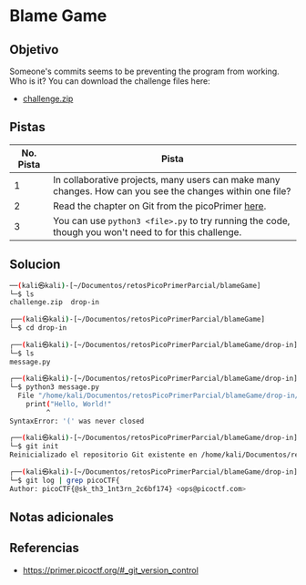 # Blame Game

## Objetivo
Someone's commits seems to be preventing the program from working. Who is it? You can download the challenge files here:

- [challenge.zip](https://artifacts.picoctf.net/c_titan/158/challenge.zip)

## Pistas

| No. Pista | Pista                                                                                                     |
| --------- | --------------------------------------------------------------------------------------------------------- |
| 1         | In collaborative projects, many users can make many changes. How can you see the changes within one file? |
| 2         | Read the chapter on Git from the picoPrimer [here](https://primer.picoctf.org/#_git_version_control).     |
| 3         | You can use `python3 <file>.py` to try running the code, though you won't need to for this challenge.     |


## Solucion
```bash
──(kali㉿kali)-[~/Documentos/retosPicoPrimerParcial/blameGame]
└─$ ls
challenge.zip  drop-in
                                                                                             
┌──(kali㉿kali)-[~/Documentos/retosPicoPrimerParcial/blameGame]
└─$ cd drop-in  
                                                                                             
┌──(kali㉿kali)-[~/Documentos/retosPicoPrimerParcial/blameGame/drop-in]
└─$ ls
message.py
                                                                                             
┌──(kali㉿kali)-[~/Documentos/retosPicoPrimerParcial/blameGame/drop-in]
└─$ python3 message.py 
  File "/home/kali/Documentos/retosPicoPrimerParcial/blameGame/drop-in/message.py", line 1
    print("Hello, World!"
         ^
SyntaxError: '(' was never closed
                                                                                             
┌──(kali㉿kali)-[~/Documentos/retosPicoPrimerParcial/blameGame/drop-in]
└─$ git init
Reinicializado el repositorio Git existente en /home/kali/Documentos/retosPicoPrimerParcial/blameGame/drop-in/.git/
                                                                                             
┌──(kali㉿kali)-[~/Documentos/retosPicoPrimerParcial/blameGame/drop-in]
└─$ git log | grep picoCTF{
Author: picoCTF{@sk_th3_1nt3rn_2c6bf174} <ops@picoctf.com>
```

## Notas adicionales

## Referencias
* https://primer.picoctf.org/#_git_version_control